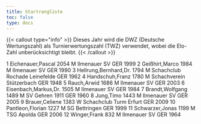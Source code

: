 ```yaml
---
title: Startrangliste
toc: false
type: docs
---
```


{{< callout type="info" >}}
Dieses Jahr wird die DWZ (Deutsche Wertungszahl) als Turnierwertungszahl (TWZ) verwendet, wobei die Elo-Zahl unberücksichtigt bleibt.
{{< /callout >}}

<startrangliste>
1	Eichenauer,Pascal		2054	M	Ilmenauer SV	GER	1999
2	Geißhirt,Marco		1984	M	Ilmenauer SV	GER	1990
3	Hellrung,Bernhard,Dr.		1794	M	Schachclub Rochade Leinefelde	GER	1962
4	Handschuh,Franz		1780	M	Schachverein Stützerbach	GER	1948
5	Rauch,Arwid		1686	M	Ilmenauer SV	GER	2003
6	Eisenbach,Markus,Dr.		1505	M	Ilmenauer SV	GER	1984
7	Brandt,Wolfgang		1489	M	SV Gehren 1911	GER	1960
8	Jung,Timo		1443	M	Ilmenauer SV	GER	2005
9	Brauer,Celiene		1383	W	Schachclub Turm Erfurt	GER	2009
10	Pantleon,Florian		1227	M	SG Bettringen	GER	1999
11	Schwarzer,Jonas		1199	M	TSG Apolda	GER	2006
12	Winger,Frank		832	M	Ilmenauer SV	GER	1964

</startrangliste>